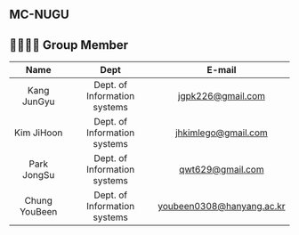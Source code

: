 ## MC-NUGU



## 👨‍👨‍👧‍👧 Group Member

|Name|Dept|E-mail| 
|:---:|:---:|:---:| 
|Kang JunGyu|Dept. of Information systems|jgpk226@gmail.com| 
|Kim JiHoon|Dept. of Information systems|jhkimlego@gmail.com|
|Park JongSu|Dept. of Information systems|qwt629@gmail.com|
|Chung YouBeen|Dept. of Information systems|youbeen0308@hanyang.ac.kr|

<br>
